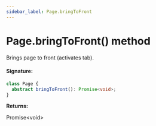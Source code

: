 ```yaml
---
sidebar_label: Page.bringToFront
---
```


# Page.bringToFront() method

Brings page to front (activates tab).

#### Signature:

```typescript
class Page {
  abstract bringToFront(): Promise<void>;
}
```

**Returns:**

Promise&lt;void&gt;
